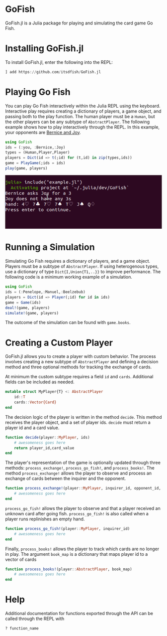 # GoFish

GoFish.jl is a Julia package for playing and simulating the card game Go Fish. 

# Installing GoFish.jl

To install GoFish.jl, enter the following into the REPL:

```julia
] add https://github.com/itsdfish/GoFish.jl
```

# Playing Go Fish

You can play Go Fish interactively within the Julia REPL using the keyboard. Interactive play requires creating a dictionary of players, a game object, and passing both to the play function. The human player must be a `Human`, but the other players can be any subtype of `AbstractPlayer`. The following example shows how to play interactively through the REPL. In this example, your opponents are [Bernice and Joy](https://youtu.be/X2CzeRaZrYc?t=4). 
```julia 
using GoFish
ids = (:you, :Bernice,:Joy)
types = (Human,Player,Player)
players = Dict(id => t(;id) for (t,id) in zip(types,ids))
game = PlayGame(;ids = ids)
play(game, players)
```

<img src="resources/GoFish.gif" />

# Running a Simulation

Simulating Go Fish requires a dictionary of players, and a game object. Players must be a subtype of `AbstractPlayer`. If using heterogenous types, use a dictionary of type `Dict{I,Union{T1,..}}` to improve performance. The following code is a minimum working example of a simulation. 

```julia
using GoFish
ids = (:Penelope,:Manuel,:Beelzebub)
players = Dict(id => Player(;id) for id in ids)
game = Game(ids)
deal!(game, players)
simulate!(game, players)
```
The outcome of the simulation can be found with `game.books`. 
# Creating a Custom Player

GoFish.jl allows you to create a player with custom behavior. The process involves creating a new subtype of `AbstractPlayer` and defining a decision method and three optional methods for tracking the exchange of cards. 

At minimum the custom subtype requires a field `id` and `cards`. Additional fields can be included as needed.
```julia
mutable struct MyPlayer{T} <: AbstractPlayer
    id::T
    cards::Vector{Card}
end
```

The decision logic of the player is written in the method `decide`. This method receives the player object, and a set of player ids. `decide` must return a player id and a card value.  
```julia 
function decide(player::MyPlayer, ids)
    # awesomeness goes here
    return player_id,card_value
end
```
The player's representation of the game is optionally updated through three methods: `process_exchange!`, `process_go_fish!`, and `process_books!`. The method `process_exchange!` allows the player to observe and process an exchange of cards between the inquirer and the opponent.
```julia 
function process_exchange!(player::MyPlayer, inquirer_id, opponent_id, value, cards)
    # awesomeness goes here
end
```
`process_go_fish!` allows the player to observe and that a player received an unknown card after going fish. `process_go_fish!` is also called when a player runs replinishes an empty hand. 
```julia 
function process_go_fish!(player::MyPlayer, inquirer_id)
    # awesomeness goes here
end
```
Finally, `process_books!` allows the player to track which cards are no longer in play. The argument `book_map` is a dictionary that maps player id to a vector of cards 
```julia
function process_books!(player::AbstractPlayer, book_map)
    # awesomeness goes here
end
```

# Help

Additional documentation for functions exported through the API can be called through the REPL with

```julia
? function_name
```

